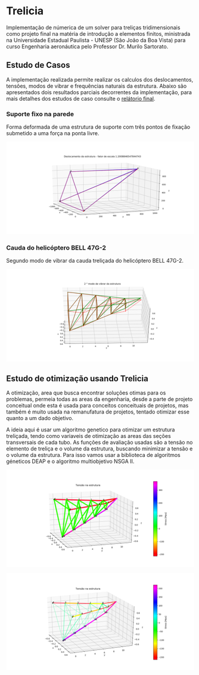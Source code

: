 # Trelicia
Implementação de númerica de um solver para treliças tridimensionais como projeto final na matéria de introdução a elementos finitos, ministrada na Universidade Estadual Paulista - UNESP (São João da Boa Vista) para curso Engenharia aeronáutica pelo Professor Dr. Murilo Sartorato.

## Estudo de Casos
A implementação realizada permite realizar os calculos dos deslocamentos, tensões, modos de vibrar e frequências naturais da estrutura. Abaixo são apresentados dois resultados parciais decorrentes da implementação, para mais detalhes dos estudos de caso consulte o [relátorio final](https://github.com/marcy3ait/Trelicia/blob/master/Relatorio_Elementos_Finitos.pdf).

### Suporte fixo na parede
Forma deformada de uma estrutura de suporte com três pontos de fixação submetido a uma força na ponta livre.

<p align="center">
  <img src="https://github.com/marcy3ait/Trelicia/blob/master/img/Plote_dos_deslocamentos_hibbler.png" width="650" title="Suporte fixo na parede">
  
</p>

### Cauda do helicóptero BELL 47G-2
Segundo modo de vibrar da cauda treliçada do helicóptero BELL 47G-2.

<p align="center">
  <img src="https://github.com/marcy3ait/Trelicia/blob/master/img/Plote_dos_modos_de_vibrar_da_estrutura-1_bell_modo1.png" width="650" title="Cauda do helicóptero BELL 47G-2">
 
</p>

## Estudo de otimização usando Trelicia
A otimização, area que busca encontrar soluções otimas para os problemas, permeia todas as areas da engenharia, desde a parte de projeto conceitual onde esta é usada para conceitos conceituais de projetos, mas também é muito usada na remanufatura de projetos, tentado otimizar esse quanto a um dado objetivo. 


A ideia aqui é usar um algoritmo genetico para otimizar um estrutura treliçada, tendo como variaveis de otimização as areas das seções transversais de cada tubo. As funções de avaliação usadas são a tensão no elemento de treliça e o volume da estrutura, buscando minimizar a tensão e o volume da estrutura. Para isso vamos usar a biblioteca de algoritmos géneticos DEAP e o algoritmo multiobjetivo NSGA II.

<p align="left">
  <img src="https://github.com/marcy3ait/Trelicia/blob/master/img/problema.png" width="650" title="estrutura sem otimização">
 
</p>

<p align="right">
  <img src="https://github.com/marcy3ait/Trelicia/blob/master/img/solucao_otima.png" width="650" title="estrutura sem otimização">
 
</p>
